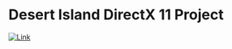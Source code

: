 # Desert Island DirectX 11 Project

<a href="https://drive.google.com/file/d/1WrF-Trf1U4Z0d_sqVi_iU3SUYNbeJ849/view" target="_blank">
<img src="gif.gif" alt="Link">
</a>
